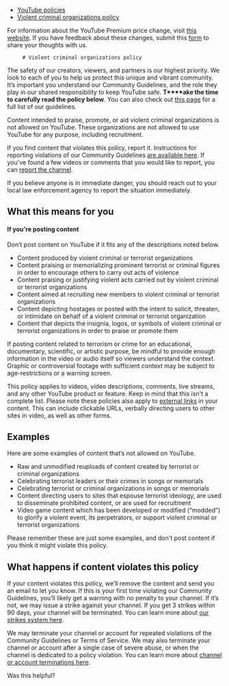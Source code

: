 * [YouTube policies](/youtube/topic/2803176?hl=en&ref_topic=6151248)
* [Violent criminal organizations policy](/youtube/answer/9229472)
   
 For information about the YouTube Premium price change, visit [this website](https://support.google.com/youtube/answer/12400348). If you have feedback about these changes, submit this [form](https://support.google.com/youtube/contact/price_increase) to share your thoughts with us.



         # Violent criminal organizations policy


  


The safety of our creators, viewers, and partners is our highest priority. We look to each of you to help us protect this unique and vibrant community. It’s important you understand our Community Guidelines, and the role they play in our shared responsibility to keep YouTube safe. **T****ake the time to carefully read the policy below**. You can also check out [this page](/youtube/answer/9288567) for a full list of our guidelines.


Content intended to praise, promote, or aid violent criminal organizations is not allowed on YouTube. These organizations are not allowed to use YouTube for any purpose, including recruitment.


If you find content that violates this policy, report it. Instructions for reporting violations of our Community Guidelines [are available here](https://support.google.com/youtube/answer/2802027). If you've found a few videos or comments that you would like to report, you can [report the channel](https://support.google.com/youtube/answer/2802027#report_channel).



If you believe anyone is in immediate danger, you should reach out to your local law enforcement agency to report the situation immediately.


## What this means for you


#### If you're posting content


Don’t post content on YouTube if it fits any of the descriptions noted below.


* Content produced by violent criminal or terrorist organizations
* Content praising or memorializing prominent terrorist or criminal figures in order to encourage others to carry out acts of violence
* Content praising or justifying violent acts carried out by violent criminal or terrorist organizations
* Content aimed at recruiting new members to violent criminal or terrorist organizations
* Content depicting hostages or posted with the intent to solicit, threaten, or intimidate on behalf of a violent criminal or terrorist organization
* Content that depicts the insignia, logos, or symbols of violent criminal or terrorist organizations in order to praise or promote them


If posting content related to terrorism or crime for an educational, documentary, scientific, or artistic purpose, be mindful to provide enough information in the video or audio itself so viewers understand the context. Graphic or controversial footage with sufficient context may be subject to age-restrictions or a warning screen.


This policy applies to videos, video descriptions, comments, live streams, and any other YouTube product or feature. Keep in mind that this isn't a complete list. Please note these policies also apply to [external links](/youtube/answer/9054257) in your content. This can include clickable URLs, verbally directing users to other sites in video, as well as other forms.


## Examples


Here are some examples of content that’s not allowed on YouTube.


* Raw and unmodified reuploads of content created by terrorist or criminal organizations
* Celebrating terrorist leaders or their crimes in songs or memorials
* Celebrating terrorist or criminal organizations in songs or memorials
* Content directing users to sites that espouse terrorist ideology, are used to disseminate prohibited content, or are used for recruitment
* Video game content which has been developed or modified (“modded”) to glorify a violent event, its perpetrators, or support violent criminal or terrorist organizations


Please remember these are just some examples, and don't post content if you think it might violate this policy.


## What happens if content violates this policy


If your content violates this policy, we’ll remove the content and send you an email to let you know. If this is your first time violating our Community Guidelines, you’ll likely get a warning with no penalty to your channel. If it’s not, we may issue a strike against your channel. If you get 3 strikes within 90 days, your channel will be terminated. You can learn more about [our strikes system here](/youtube/answer/2802032).


We may terminate your channel or account for repeated violations of the Community Guidelines or Terms of Service. We may also terminate your channel or account after a single case of severe abuse, or when the channel is dedicated to a policy violation. You can learn more about [channel or account terminations here](/youtube/answer/2802168).



   Was this helpful?